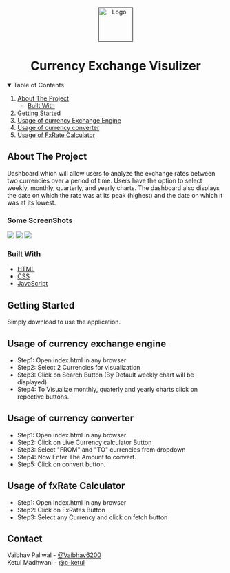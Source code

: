 
<!--
*** If you have a suggestion
*** that would make this better, please fork the repo and create a pull request
*** or simply open an issue with the tag "enhancement".
*** Thanks again! Now go create something AMAZING! :D
-->


<br />
<p align="center">
  <a href="">
  <img src="https://raw.githubusercontent.com/Vaibhav6200/NU-Team-6/master/images/logo.ico?token=GHSAT0AAAAAABXFXCJFUHFIEWNMQYSXS72UYZSY5SQ" alt="Logo" width="80" height="80">
  </a>
  <h1 align="center">Currency Exchange Visulizer</h1>
  

<!-- ![Project Logo](https://raw.githubusercontent.com/Vaibhav6200/NU-Team-6/master/images/logo.ico?token=GHSAT0AAAAAABXFXCJFUHFIEWNMQYSXS72UYZSY5SQ) -->

<!-- TABLE OF CONTENTS -->
<details open="open">
  <summary>Table of Contents</summary>
  <ol>
    <li>
      <a href="#about-the-project">About The Project</a>
      <ul>
        <li><a href="#built-with">Built With</a></li>
      </ul>
    </li>
    <li>
      <a href="#getting-started">Getting Started</a>
    </li>
    <li><a href="#Usage-of-currency-exchange-engine">Usage of currency Exchange Engine</a></li>
    <li><a href="#Usage-of-currency-exchange-engine">Usage of currency converter</a></li>
    <li><a href="#Usage-of-currency-exchange-engine">Usage of FxRate Calculator</a></li>
  </ol>
</details>



<!-- ABOUT THE PROJECT -->
## About The Project

Dashboard which will allow users to analyze the exchange rates between two currencies
over a period of time.
Users have the option to select weekly, monthly, quarterly, and yearly charts.
The dashboard also displays the date on which the rate was at its peak (highest) and
the date on which it was at its lowest.

### Some ScreenShots
![](images/img1.png)
![](images/img2.png)
![](images/img3.png)


### Built With


* [HTML](https://www.w3schools.com/html/)
* [CSS](https://www.w3schools.com/css/)
* [JavaScript](https://www.w3schools.com/js/)



<!-- GETTING STARTED -->
## Getting Started

Simply download to use the application.


<!-- USAGE EXAMPLES -->
## Usage of currency exchange engine
  <ul>
    <li>Step1: Open index.html in any browser</li>
    <li>Step2: Select 2 Currencies for visualization </li>
  <li>Step3: Click on Search Button (By Default weekly chart will be displayed) </li>
  <li>Step4: To Visualize monthly, quaterly and yearly charts click on repective buttons. </li>
</ul>


## Usage of currency converter
<ul>
  <li>Step1: Open index.html in any browser </li>
  <li>Step2: Click on Live Currency calculator Button </li>
  <li>Step3: Select "FROM" and "TO" currencies from dropdown </li>
  <li>Step4: Now Enter The Amount to convert. </li>
  <li>Step5: Click on convert button. </li>
</ul>


## Usage of fxRate Calculator
<ul>
  <li>Step1: Open index.html in any browser </li>
  <li>Step2: Click on FxRates Button </li>
  <li>Step3: Select any Currency and click on fetch button </li>
</ul>

## Contact
Vaibhav Paliwal - [@Vaibhav6200](https://github.com/Vaibhav6200) <br>
Ketul Madhwani    - [@c-ketul](https://github.com/c-ketul) <br>
